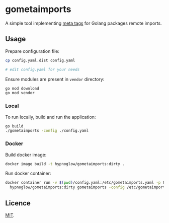 # gometaimports

A simple tool implementing [meta tags](https://golang.org/cmd/go/#hdr-Remote_import_paths)
for Golang packages remote imports.

## Usage

Prepare configuration file:

```bash
cp config.yaml.dist config.yaml

# edit config.yaml for your needs
```

Ensure modules are present in `vendor` directory:

```bash
go mod download
go mod vendor
```

### Local

To run locally, build and run the application:

```bash
go build
./gometaimports -config ./config.yaml
```

### Docker

Build docker image:

```bash
docker image build -t hypnoglow/gometaimports:dirty .
```

Run docker container:

```bash
docker container run -v $(pwd)/config.yaml:/etc/gometaimports.yaml -p 8080:8080 \
  hypnoglow/gometaimports:dirty gometaimports -config /etc/gometaimports.yaml
```

## Licence

[MIT](LICENCE).
